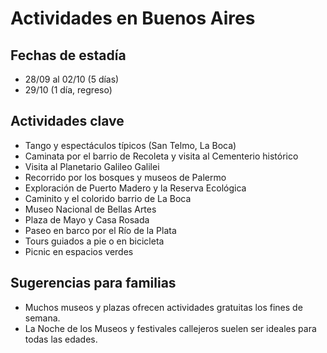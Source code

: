 # Actividades en Buenos Aires

## Fechas de estadía
- 28/09 al 02/10 (5 días)
- 29/10 (1 día, regreso)

## Actividades clave
- Tango y espectáculos típicos (San Telmo, La Boca)
- Caminata por el barrio de Recoleta y visita al Cementerio histórico
- Visita al Planetario Galileo Galilei
- Recorrido por los bosques y museos de Palermo
- Exploración de Puerto Madero y la Reserva Ecológica
- Caminito y el colorido barrio de La Boca
- Museo Nacional de Bellas Artes
- Plaza de Mayo y Casa Rosada
- Paseo en barco por el Río de la Plata
- Tours guiados a pie o en bicicleta
- Picnic en espacios verdes

## Sugerencias para familias
- Muchos museos y plazas ofrecen actividades gratuitas los fines de semana.
- La Noche de los Museos y festivales callejeros suelen ser ideales para todas las edades.